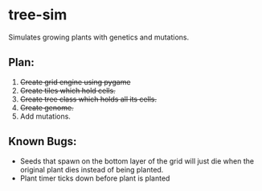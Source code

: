 # tree-sim
 Simulates growing plants with genetics and mutations.

## Plan:
1. ~~Create grid engine using pygame~~
2. ~~Create tiles which hold cells.~~
3. ~~Create tree class which holds all its cells.~~
4. ~~Create genome.~~ 
5. Add mutations.

## Known Bugs:
- Seeds that spawn on the bottom layer of the grid will just die when the original plant dies instead of being planted.
- Plant timer ticks down before plant is planted
